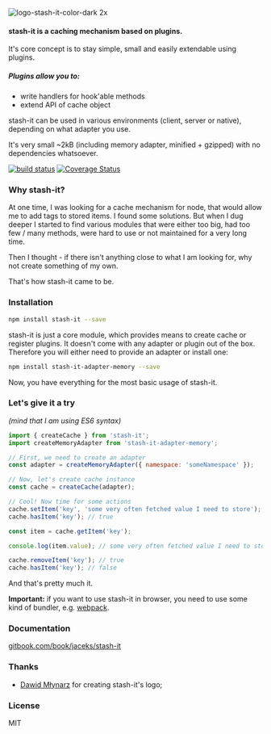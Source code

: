 ![logo-stash-it-color-dark 2x](https://user-images.githubusercontent.com/1819138/30385483-99fd209c-98a7-11e7-85e2-595791d8d894.png)

#### stash-it is a caching mechanism based on plugins.

It's core concept is to stay simple, small and easily extendable using plugins.

##### Plugins allow you to:

* write handlers for hook'able methods
* extend API of cache object

stash-it can be used in various environments \(client, server or native\), depending on what adapter you use.

It's very small ~2kB \(including memory adapter, minified + gzipped\) with no dependencies whatsoever.

[![build status](https://img.shields.io/travis/reactjs/redux/master.svg?style=flat-square)](https://travis-ci.org/reactjs/redux)
[![Coverage Status](https://coveralls.io/repos/github/smolak/stash-it/badge.svg?branch=master)](https://coveralls.io/github/smolak/stash-it?branch=master)

### Why stash-it?

At one time, I was looking for a cache mechanism for node, that would allow me to add tags to stored items. I found some solutions. But when I dug deeper I started to find various modules that were either too big, had too few / many methods, were hard to use or not maintained for a very long time.

Then I thought - if there isn't anything close to what I am looking for, why not create something of my own.

That's how stash-it came to be.

### Installation

```bash
npm install stash-it --save
```

stash-it is just a core module, which provides means to create cache or register plugins. It doesn't come with any adapter or plugin out of the box. Therefore you will either need to provide an adapter or install one:

```bash
npm install stash-it-adapter-memory --save
```

Now, you have everything for the most basic usage of stash-it.

### Let's give it a try

_\(mind that I am using ES6 syntax\)_

```js
import { createCache } from 'stash-it';
import createMemoryAdapter from 'stash-it-adapter-memory';

// First, we need to create an adapter
const adapter = createMemoryAdapter({ namespace: 'someNamespace' });

// Now, let's create cache instance
const cache = createCache(adapter);

// Cool! Now time for some actions
cache.setItem('key', 'some very often fetched value I need to store');
cache.hasItem('key'); // true

const item = cache.getItem('key');

console.log(item.value); // some very often fetched value I need to store

cache.removeItem('key'); // true
cache.hasItem('key'); // false
```

And that's pretty much it.

**Important:** if you want to use stash-it in browser, you need to use some kind of bundler, e.g. [webpack](https://webpack.github.io/).

### Documentation

[gitbook.com/book/jaceks/stash-it](gitbook.com/book/jaceks/stash-it)

### Thanks

* [Dawid Młynarz](http://mlynarz.com) for creating stash-it's logo;

### License

MIT
